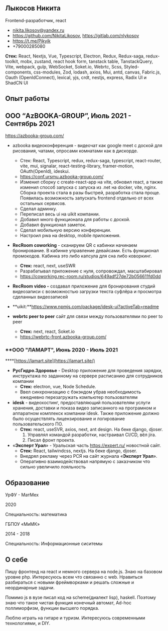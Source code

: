 ## Лыкосов Никита

Frontend-разработчик, react

- [nikita.likosov@yandex.ru](mailto:nikita.likosov@yandex.ru)
- https://github.com/NikitaLikosov, https://gitlab.com/nlykosov
- https://t.me/Pikyik
- +79000285080

**Стек:**  React, Nextjs, Vue, Typescript, Electron, Redux, Redux-saga, redux-toolkit, mobx, zustand, react hook form, tanstack table, TanstackQuery, Vite, webpack, gulp, WebSocket, Soket.io, Webrtc, Scss, Styled-components, css-modules, Zod, lodash, axios, Mui, antd, canvas, Fabric.js, Oauth (OpenIdConnect), lexical, yjs, crdt, nestjs, express, Radix UI и ShadCN UI


## Опыт работы

## ООО “AzBOOKA-GROUP”, Июль 2021 - Сентябрь 2021

https://azbooka-group.com/

- azbooka видеоконференция - видеочат как google meet с доской для рисования, чатами, опросами комнатами как в дискорде. 
    - Стек: React, Typescript, redux, redux-saga, typescript, react-router, vite, mui, signalar, react-testing-library, framer-motion, OAuth(OpenId), ideskui.
    - https://conf.ursmu.azbooka-group.com/
    - Изменил сборку с create-react-app на vite, обновил react, a также изменил способ запуска с запуска из .net на docker, vite, nginx. Сборка проекта стала в разы быстрей, разработка стала проще. Появилась возможность запускать frontend отдельно от всех остальных сервисов.
    - Сделал админку. 
    - Переписал весь ui на uikit компании.
    - Добавил много функционала для работы с доской.
    - Добавил функционал заметок.
    - Сделал мобильную версию конференции.
    - Настроил pwa на desktop, mobile приложения.

 
- **RecRoom coworking** - сканируем QR с кабинки начинаем бронирование. В кабинке управление девайсами. Есть функционал промокодов. Кабинка это либо капсула для сна либо коворкинг.
    - **Стек:** react, next, useSWR
    - Разрабатывал приложение с нуля, сопровождал, масштабировал
    - https://coworking.rec-room.ru/studios/649adf27de72b056611fd0dd
- **RecRoom video -** создавал приложение для бронирования студий видеозаписи с возможностью загрузки текста суфлёра и просмотра сделанных видеозаписей
- **uikit:**https://www.npmjs.com/package/idesk-ui?activeTab=readme
- **webrtc peer to peer** сайт для связи между пользователями по peer to peer
    - **Стек:** next, react, Soket.io
    - https://webrtc-front.azbooka-group.com/

### **ООО "ЛАМАРТ",  Июнь 2020 - Июль 2021

  ****[https://lamart.site](https://lamart.site/)

- **РусГидро.Здоровье** - Desktop приложение для проведения зарядки, инструктажа по заданному на сервере расписанию для сотрудников компании 
    - **Стек:** electron, vue, Node Schedule.
    - Ввел синхронизацию с бэкэндом убрав необходимость ежедневно перезагружать компьютер пользователям  
- **idesk** - видеохостинг, предоставляющий пользователям услуги хранения, доставки и показа видео записанного на програмном и аппаратном комплекск компании idesk. Также приложение должно было осуществлять лицензирование и логирование пользовательского ПО.
    - **Стек:** react, useSVR, axios, next, ant design. На беке django, djoser.
        1. Управлял командой разработки, настраивал CI/CD, вёл jira.
        2. Писал фронт проекта.  
- «**Эксперт Урал**» - Уральская часть https://expert.ru/ новостной сайт.
    - **Стек:** React, tailwindcss, nextjs. На беке django, djoser.
    - Внедрял рекламу через РСЯ на сайт журнала «**Эксперт Урал**».
    - Оперативно взаимодействовал напрямую с заказчиком что сильно увеличило лояльность
## Образование

УрФУ - МатМех

2020

Специальность: математика

ГБПОУ «МиМК»

2014 - 2018

Специальность: Информационные сиситемы

## О себе

Пишу фронтенд на react и немного сервера на node.js. Знаю на базовом уровне php.  Интересуюсь всем что связанно с web. Нравиться разбираться с новыми фреймворками и решать сложные и неординарные задачи.

Помимо js в вузе писал код на scheme(диалект lisp), haskell. Поэтому знаю что такое чистая функция конечный автомат, Ad-hoc поллиморфизм, функции высшего порядка. 

Люблю играть на гитаре и туризм. Интересуюсь современными технологиями, и DIY. 